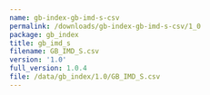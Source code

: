 ```yaml
---
name: gb-index-gb-imd-s-csv
permalink: /downloads/gb-index-gb-imd-s-csv/1_0
package: gb_index
title: gb_imd_s
filename: GB_IMD_S.csv
version: '1.0'
full_version: 1.0.4
file: /data/gb_index/1.0/GB_IMD_S.csv
---
```

